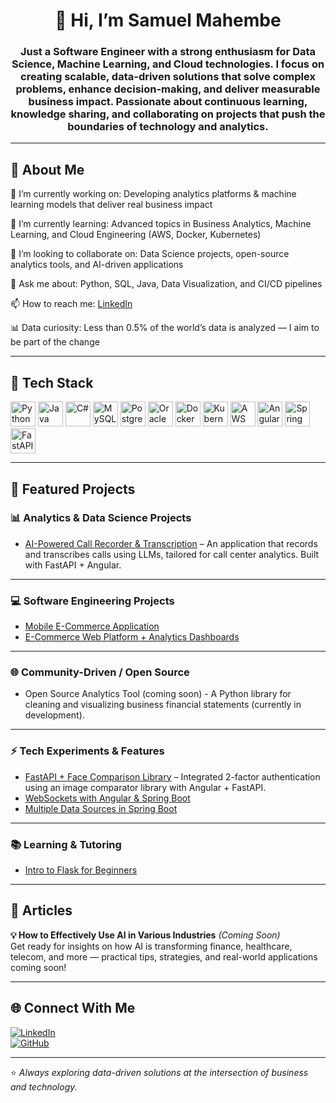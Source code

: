 <h1 align="center">👋 Hi, I’m Samuel Mahembe</h1>

<h3 align="center">
Just a Software Engineer with a strong enthusiasm for Data Science, Machine Learning, and Cloud technologies. I focus on creating scalable, data-driven solutions that solve complex problems, enhance decision-making, and deliver measurable business impact. Passionate about continuous learning, knowledge sharing, and collaborating on projects that push the boundaries of technology and analytics.  
</h3>

---

##  🌟 About Me  

🔭 I’m currently working on: Developing analytics platforms & machine learning models that deliver real business impact  

🌱 I’m currently learning: Advanced topics in Business Analytics, Machine Learning, and Cloud Engineering (AWS, Docker, Kubernetes)  

👯 I’m looking to collaborate on: Data Science projects, open-source analytics tools, and AI-driven applications  

💬 Ask me about: Python, SQL, Java, Data Visualization, and CI/CD pipelines  

📫 How to reach me:  [LinkedIn](https://www.linkedin.com/in/samuel-mahembe/)  

📊 Data curiosity: Less than 0.5% of the world’s data is analyzed — I aim to be part of the change  


---

## 🔧 Tech Stack  

<p align="left">
  <!-- Programming & ML -->
  <img src="https://cdn.jsdelivr.net/gh/devicons/devicon/icons/python/python-original.svg" alt="Python" width="40" height="40"/>
  <img src="https://cdn.jsdelivr.net/gh/devicons/devicon/icons/java/java-original.svg" alt="Java" width="40" height="40"/>
  <img src="https://cdn.jsdelivr.net/gh/devicons/devicon/icons/csharp/csharp-original.svg" alt="C#" width="40" height="40"/>
  
  <!-- Analytics & Visualization -->
  <img src="https://cdn.jsdelivr.net/gh/devicons/devicon/icons/mysql/mysql-original.svg" alt="MySQL" width="40" height="40"/>
  <img src="https://cdn.jsdelivr.net/gh/devicons/devicon/icons/postgresql/postgresql-original.svg" alt="Postgres" width="40" height="40"/>
  <img src="https://cdn.jsdelivr.net/gh/devicons/devicon/icons/oracle/oracle-original.svg" alt="Oracle" width="40" height="40"/>
  
  <!-- DevOps & Cloud -->
  <img src="https://cdn.jsdelivr.net/gh/devicons/devicon/icons/docker/docker-original.svg" alt="Docker" width="40" height="40"/>
  <img src="https://cdn.jsdelivr.net/gh/devicons/devicon/icons/kubernetes/kubernetes-plain.svg" alt="Kubernetes" width="40" height="40"/>
  <img src="https://miro.medium.com/v2/resize:fit:1400/1*neG4D9C8UcJvNn6bverfIA.png" alt="AWS" width="40" height="40"/>
  
  <!-- Frontend / Backend -->
  <img src="https://cdn.jsdelivr.net/gh/devicons/devicon/icons/angularjs/angularjs-original.svg" alt="Angular" width="40" height="40"/>
  <img src="https://cdn.jsdelivr.net/gh/devicons/devicon/icons/spring/spring-original.svg" alt="Spring Boot" width="40" height="40"/>
  <img src="https://cdn.jsdelivr.net/gh/devicons/devicon/icons/fastapi/fastapi-original.svg" alt="FastAPI" width="40" height="40"/>
</p>


---
## 📌 Featured Projects

### 📊 Analytics & Data Science Projects

- [AI-Powered Call Recorder & Transcription](https://github.com/samuel-mahembe/ai-powered-call-recorder-app) – An application that records and transcribes calls using LLMs, tailored for call center analytics. Built with FastAPI + Angular.

---

### 💻 Software Engineering Projects

- [Mobile E-Commerce Application](https://github.com/samuel-mahembe/clariopos-android-app)  
- [E-Commerce Web Platform + Analytics Dashboards](https://github.com/samuel-mahembe/clario-pos-web-app)

---

### 🌐 Community-Driven / Open Source

- Open Source Analytics Tool (coming soon) - A Python library for cleaning and visualizing business financial statements (currently in development).

---

### ⚡ Tech Experiments & Features
- [FastAPI + Face Comparison Library](https://github.com/samuel-mahembe/face-compare-app) – Integrated 2-factor authentication using an image comparator library with Angular + FastAPI.
- [WebSockets with Angular & Spring Boot](https://github.com/samuel-mahembe/angular-spring-websocket-tutorial)
- [Multiple Data Sources in Spring Boot](https://github.com/samuel-mahembe/multiple-data-source)

---

### 📚 Learning & Tutoring

- [Intro to Flask for Beginners](https://github.com/samuel-mahembe/Into-to-Flask-Beginners)

---
## 📝 Articles

**💡 How to Effectively Use AI in Various Industries** *(Coming Soon)*  
Get ready for insights on how AI is transforming finance, healthcare, telecom, and more — practical tips, strategies, and real-world applications coming soon!

---

## 🌐 Connect With Me

[![LinkedIn](https://img.shields.io/badge/LinkedIn-Samuel%20Mahembe-blue?style=for-the-badge&logo=linkedin&logoColor=white)](https://www.linkedin.com/in/samuel-mahembe/)  
[![GitHub](https://img.shields.io/badge/GitHub-SamuelMahembe-black?style=for-the-badge&logo=github&logoColor=white)](https://github.com/samuel-mahembe)

---
⭐️ *Always exploring data-driven solutions at the intersection of business and technology.*
